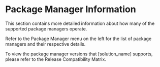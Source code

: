 # Package Manager Information

This section contains more detailed information about how many of the supported package managers operate.

Refer to the Package Manager menu on the left for the list of package managers and their respective details.

To view the package manager versions that [solution_name] supports, please refer to the
<xref href="Black-Duck-Release-Compatibility.dita" scope="peer">Release Compatibility Matrix.<data name="facets" value="pubname=blackduck-compatibility"/>


